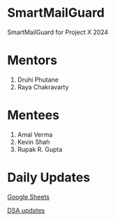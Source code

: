 # SmartMailGuard
SmartMailGuard for Project X 2024

# Mentors

1. Druhi Phutane
2. Raya Chakravarty

# Mentees

1. Amal Verma
2. Kevin Shah
3. Rupak R. Gupta

# Daily Updates

[Google Sheets](https://docs.google.com/spreadsheets/d/1qV0lIelUIn5VSjm5Bp9n0jBADw4Rix_1AfFmg6AUp7I)

[DSA updates](https://docs.google.com/spreadsheets/d/16ZHHsjfNFgXNVX6GD1JIMGyANhK8ks-2jU-UDHOWXQM/edit?gid=0#gid=0)
